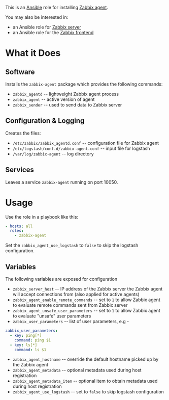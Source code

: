 This is an [Ansible](http://www.ansible.com/home) role for installing
[Zabbix agent](https://www.zabbix.com/documentation/2.0/manual/concepts/agent).

You may also be interested in:

* an Ansible role for
  [Zabbix server](https://github.com/dhruvbansal/zabbix-server-ansible-role)
* an Ansible role for the
  [Zabbix frontend](https://github.com/dhruvbansal/zabbix-web-ansible-role)

# What it Does

## Software

Installs the `zabbix-agent` package which provides the following
commands:

* `zabbix_agentd` -- lightweight Zabbix agent process
* `zabbix_agent` -- active version of agent
* `zabbix_sender` -- used to send data to Zabbix server

## Configuration & Logging

Creates the files:

* `/etc/zabbix/zabbix_agentd.conf` -- configuration file for Zabbix agent
* `/etc/logstash/conf.d/zabbix-agent.conf` -- input file for logstash
* `/var/log/zabbix-agent` -- log directory

## Services

Leaves a service `zabbix-agent` running on port 10050.

# Usage

Use the role in a playbook like this:

```yaml
- hosts: all
  roles:
    - zabbix-agent
```

Set the `zabbix_agent_use_logstash` to `false` to skip the logstash
configuration.

## Variables

The following variables are exposed for configuration

* `zabbix_server_host` -- IP address of the Zabbix server the Zabbix agent will accept connections from (also applied for active agents)
* `zabbix_agent_enable_remote_commands` -- set to `1` to allow Zabbix agent to evaluate remote commands sent from Zabbix server
* `zabbix_agent_unsafe_user_parameters` -- set to `1` to allow Zabbix agent to evaluate "unsafe" user parameters
* `zabbix_user_parameters` -- list of user parameters, e.g -
```yaml
zabbix_user_parameters:
  - key: ping[*]
    command: ping $1
  - key: ls[*]
    command: ls $1
```
* `zabbix_agent_hostname` -- override the default hostname picked up by the Zabbix agent
* `zabbix_agent_metadata` -- optional metadata used during host registration
* `zabbix_agent_metadata_item` -- optional item to obtain metadata used during host registration
* `zabbix_agent_use_logstash` -- set to `false` to skip logstash configuration
